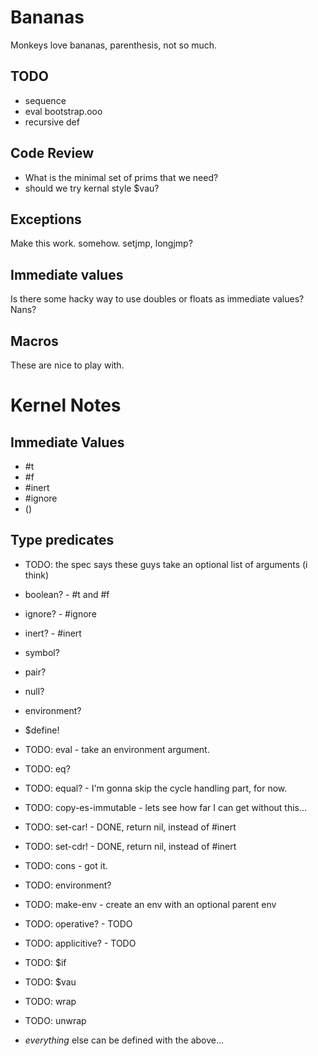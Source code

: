 Bananas
==========

Monkeys love bananas, parenthesis, not so much.

TODO
-----------

* sequence
* eval bootstrap.ooo
* recursive def

Code Review
----------------
* What is the minimal set of prims that we need?
* should we try kernal style $vau?

Exceptions
----------------
Make this work. somehow. setjmp, longjmp?

Immediate values
-------------------
Is there some hacky way to use doubles or floats as immediate values?  Nans?

Macros
-------------------
These are nice to play with.

Kernel Notes
====================

Immediate Values
--------------------
* #t
* #f
* #inert
* #ignore 
* ()

Type predicates
---------------------
* TODO: the spec says these guys take an optional list of arguments (i think)
* boolean? - #t and #f
* ignore? - #ignore
* inert? - #inert
* symbol?
* pair?
* null?
* environment?

* $define!
* TODO: eval - take an environment argument.

* TODO: eq?
* TODO: equal? - I'm gonna skip the cycle handling part, for now.


* TODO: copy-es-immutable - lets see how far I can get without this...




* TODO: set-car! - DONE, return nil, instead of #inert
* TODO: set-cdr! - DONE, return nil, instead of #inert
* TODO: cons - got it.
* TODO: environment?
* TODO: make-env - create an env with an optional parent env
* TODO: operative?   - TODO
* TODO: applicitive? - TODO
* TODO: $if
* TODO: $vau
* TODO: wrap
* TODO: unwrap
* *everything* else can be defined with the above...



